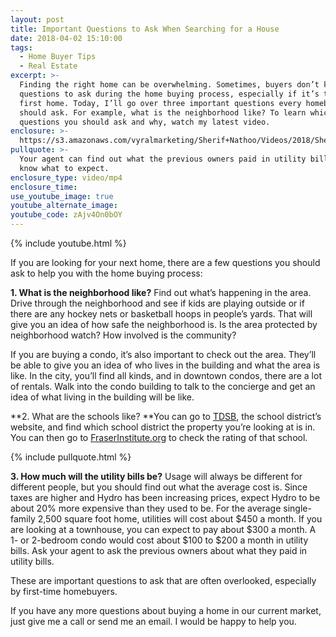 ```yaml
---
layout: post
title: Important Questions to Ask When Searching for a House
date: 2018-04-02 15:10:00
tags:
  - Home Buyer Tips
  - Real Estate
excerpt: >-
  Finding the right home can be overwhelming. Sometimes, buyers don’t know which
  questions to ask during the home buying process, especially if it’s their
  first home. Today, I’ll go over three important questions every homebuyer
  should ask. For example, what is the neighborhood like? To learn which other
  questions you should ask and why, watch my latest video.
enclosure: >-
  https://s3.amazonaws.com/vyralmarketing/Sherif+Nathoo/Videos/2018/Sherif+Nathoo+Team-+Important+Questions+to+Ask+When+Searching+for+a+House.mp4
pullquote: >-
  Your agent can find out what the previous owners paid in utility bills so you
  know what to expect.
enclosure_type: video/mp4
enclosure_time:
use_youtube_image: true
youtube_alternate_image:
youtube_code: zAjv4On0bOY
---
```


{% include youtube.html %}

If you are looking for your next home, there are a few questions you should ask to help you with the home buying process:

**1. What is the neighborhood like?** Find out what’s happening in the area. Drive through the neighborhood and see if kids are playing outside or if there are any hockey nets or basketball hoops in people’s yards. That will give you an idea of how safe the neighborhood is. Is the area protected by neighborhood watch? How involved is the community?

If you are buying a condo, it’s also important to check out the area. They’ll be able to give you an idea of who lives in the building and what the area is like. In the city, you’ll find all kinds, and in downtown condos, there are a lot of rentals. Walk into the condo building to talk to the concierge and get an idea of what living in the building will be like.

**2. What are the schools like?&nbsp;**You can go to [TDSB](http://www.tdsb.on.ca/), the school district’s website, and find which school district the property you’re looking at is in. You can then go to [FraserInstitute.org](https://www.fraserinstitute.org/)&nbsp;to check the rating of that school.

{% include pullquote.html %}

**3. How much will the utility bills be?** Usage will always be different for different people, but you should find out what the average cost is. Since taxes are higher and Hydro has been increasing prices, expect Hydro to be about 20% more expensive than they used to be. For the average single-family 2,500 square foot home, utilities will cost about $450 a month. If you are looking at a townhouse, you can expect to pay about $300 a month. A 1- or 2-bedroom condo would cost about $100 to $200 a month in utility bills. Ask your agent to ask the previous owners about what they paid in utility bills.

These are important questions to ask that are often overlooked, especially by first-time homebuyers.

If you have any more questions about buying a home in our current market, just give me a call or send me an email. I would be happy to help you.